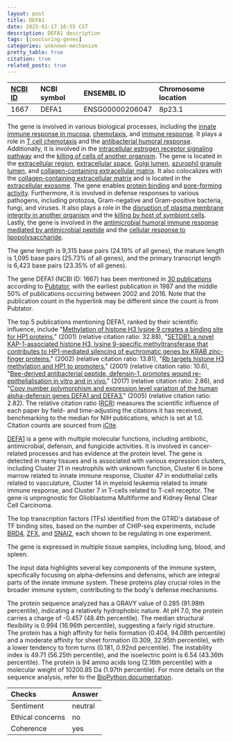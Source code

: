 ```yaml
---
layout: post
title: DEFA1
date: 2025-01-17 16:55 CST
description: DEFA1 description
tags: [cooccuring-genes]
categories: unknown-mechanism
pretty_table: true
citation: true
related_posts: true
---
```




| [NCBI ID](https://www.ncbi.nlm.nih.gov/gene/1667) | NCBI symbol | ENSEMBL ID | Chromosome location |
| :-------- | :------- | :-------- | :------- |
| 1667  | DEFA1 | ENSG00000206047 | 8p23.1 |



The gene is involved in various biological processes, including the [innate immune response in mucosa](https://amigo.geneontology.org/amigo/term/GO:0002227), [chemotaxis](https://amigo.geneontology.org/amigo/term/GO:0006935), and [immune response](https://amigo.geneontology.org/amigo/term/GO:0006955). It plays a role in [T cell chemotaxis](https://amigo.geneontology.org/amigo/term/GO:0010818) and the [antibacterial humoral response](https://amigo.geneontology.org/amigo/term/GO:0019731). Additionally, it is involved in the [intracellular estrogen receptor signaling pathway](https://amigo.geneontology.org/amigo/term/GO:0030520) and the [killing of cells of another organism](https://amigo.geneontology.org/amigo/term/GO:0031640). The gene is located in the [extracellular region](https://amigo.geneontology.org/amigo/term/GO:0005576), [extracellular space](https://amigo.geneontology.org/amigo/term/GO:0005615), [Golgi lumen](https://amigo.geneontology.org/amigo/term/GO:0005796), [azurophil granule lumen](https://amigo.geneontology.org/amigo/term/GO:0035578), and [collagen-containing extracellular matrix](https://amigo.geneontology.org/amigo/term/GO:0062023). It also colocalizes with the [collagen-containing extracellular matrix](https://amigo.geneontology.org/amigo/term/GO:0062023) and is located in the [extracellular exosome](https://amigo.geneontology.org/amigo/term/GO:0070062). The gene enables [protein binding](https://amigo.geneontology.org/amigo/term/GO:0005515) and [pore-forming activity](https://amigo.geneontology.org/amigo/term/GO:0140911). Furthermore, it is involved in defense responses to various pathogens, including protozoa, Gram-negative and Gram-positive bacteria, fungi, and viruses. It also plays a role in the [disruption of plasma membrane integrity in another organism](https://amigo.geneontology.org/amigo/term/GO:0051673) and the [killing by host of symbiont cells](https://amigo.geneontology.org/amigo/term/GO:0051873). Lastly, the gene is involved in the [antimicrobial humoral immune response mediated by antimicrobial peptide](https://amigo.geneontology.org/amigo/term/GO:0061844) and the [cellular response to lipopolysaccharide](https://amigo.geneontology.org/amigo/term/GO:0071222).


The gene length is 9,315 base pairs (24.19% of all genes), the mature length is 1,095 base pairs (25.73% of all genes), and the primary transcript length is 6,423 base pairs (23.35% of all genes).


The gene DEFA1 (NCBI ID: 1667) has been mentioned in [30 publications](https://pubmed.ncbi.nlm.nih.gov/?term=%22DEFA1%22) according to [Pubtator](https://academic.oup.com/nar/article/47/W1/W587/5494727), with the earliest publication in 1987 and the middle 50% of publications occurring between 2002 and 2016. Note that the publication count in the hyperlink may be different since the count is from Pubtator.


The top 5 publications mentioning DEFA1, ranked by their scientific influence, include "[Methylation of histone H3 lysine 9 creates a binding site for HP1 proteins.](https://pubmed.ncbi.nlm.nih.gov/11242053)" (2001) (relative citation ratio: 32.88), "[SETDB1: a novel KAP-1-associated histone H3, lysine 9-specific methyltransferase that contributes to HP1-mediated silencing of euchromatic genes by KRAB zinc-finger proteins.](https://pubmed.ncbi.nlm.nih.gov/11959841)" (2002) (relative citation ratio: 13.81), "[Rb targets histone H3 methylation and HP1 to promoters.](https://pubmed.ncbi.nlm.nih.gov/11484059)" (2001) (relative citation ratio: 10.6), "[Bee-derived antibacterial peptide, defensin-1, promotes wound re-epithelialisation in vitro and in vivo.](https://pubmed.ncbi.nlm.nih.gov/28779102)" (2017) (relative citation ratio: 2.86), and "[Copy number polymorphism and expression level variation of the human alpha-defensin genes DEFA1 and DEFA3.](https://pubmed.ncbi.nlm.nih.gov/15944200)" (2005) (relative citation ratio: 2.82). The relative citation ratio ([RCR](https://journals.plos.org/plosbiology/article?id=10.1371/journal.pbio.1002541)) measures the scientific influence of each paper by field- and time-adjusting the citations it has received, benchmarking to the median for NIH publications, which is set at 1.0. Citation counts are sourced from [iCite](https://icite.od.nih.gov).


[DEFA1](https://www.proteinatlas.org/ENSG00000206047-DEFA1) is a gene with multiple molecular functions, including antibiotic, antimicrobial, defensin, and fungicide activities. It is involved in cancer-related processes and has evidence at the protein level. The gene is detected in many tissues and is associated with various expression clusters, including Cluster 21 in neutrophils with unknown function, Cluster 6 in bone marrow related to innate immune response, Cluster 47 in endothelial cells related to vasculature, Cluster 14 in myeloid leukemia related to innate immune response, and Cluster 7 in T-cells related to T-cell receptor. The gene is unprognostic for Glioblastoma Multiforme and Kidney Renal Clear Cell Carcinoma.


The top transcription factors (TFs) identified from the GTRD's database of TF binding sites, based on the number of CHIP-seq experiments, include [BRD4](https://www.ncbi.nlm.nih.gov/gene/23476), [ZFX](https://www.ncbi.nlm.nih.gov/gene/7543), and [SNAI2](https://www.ncbi.nlm.nih.gov/gene/6591), each shown to be regulating in one experiment.





The gene is expressed in multiple tissue samples, including lung, blood, and spleen.


The input data highlights several key components of the immune system, specifically focusing on alpha-defensins and defensins, which are integral parts of the innate immune system. These proteins play crucial roles in the broader immune system, contributing to the body's defense mechanisms.



The protein sequence analyzed has a GRAVY value of 0.285 (91.98th percentile), indicating a relatively hydrophobic nature. At pH 7.0, the protein carries a charge of -0.457 (48.4th percentile). The median structural flexibility is 0.994 (16.96th percentile), suggesting a fairly rigid structure. The protein has a high affinity for helix formation (0.404, 94.08th percentile) and a moderate affinity for sheet formation (0.309, 32.95th percentile), with a lower tendency to form turns (0.181, 0.92nd percentile). The instability index is 49.71 (56.25th percentile), and the isoelectric point is 6.54 (43.36th percentile). The protein is 94 amino acids long (2.16th percentile) with a molecular weight of 10200.85 Da (1.97th percentile). For more details on the sequence analysis, refer to the [BioPython documentation](https://biopython.org/docs/1.75/api/Bio.SeqUtils.ProtParam.html).





| Checks    | Answer |
| :-------- | :------- |
| Sentiment  | neutral   |
| Ethical concerns | no     |
| Coherence    | yes    |